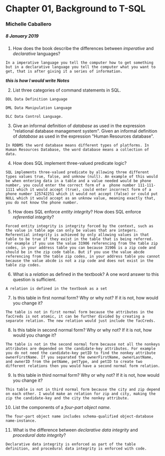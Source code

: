 # Chapter 01, Background to T-SQL

### Michelle Caballero
##### 8 January 2019

1. How does the book describe the differences between _imperative_ and
_declarative_ languages?

``In a imperative language you tell the computer how to get something but in a
declarative language you tell the computer what you want to get, that is after
giving it a series of information.``

***this is how I would write Notes***

2. List three categories of command statements in SQL.

``DDL Data Definition Language``

``DML Data Manipulation Language``

``DLC Data Control Language.``

3. Give an informal definition of _database_ as used in the expression "relational
database management system". Given an informal definition of _database_ as used
in the expression "Human Resources database".

``In RDBMS the word database means different types of platforms. In
Human Resources Database, the word database means a collection of data.``

4. How does SQL implement three-valued predicate logic?

``SQL implements three-valued predicate by allowing three different types values
true, false, and unknow (null). An example of this would be when entering data in
a table and a value needed would be phone number, you could enter the correct
form of a  phone number 111-111-1111 which it would accept (true), could enter
incorrect form of a phone number 125742251 which it would not accept (false) or
could put NULL which it would accept as an unknow value, meaning exactly that, you
do not know the phone number.``

5. How does SQL enforce _entity integrity_? How does SQL enforce _referential
integrity_?

``Forced entity integrity is integrity forced by the context, such as the value
in table age can only be values that are integers. Referential integrity is achieved
by only allowing values in that table to be true if they exist in the table that
is being referred. For example if you use the value 31906 referencing from the
table zip codes, in your address table you can because 31906 is a zip code and
should be in the zip code table. But if you use the value abcde referencing from
the table zip codes, in your address table you cannot because the value abcde is
not a zip code and does not exist in the table zip codes.``

6. What is a _relation_ as defined in the textbook? A one word answer to this
question is sufficient.

``A relation is defined in the textbook as a set``

7. Is this table in first normal form? Why or why not? If it is not, how would
you change it?

``The table is not in first normal form because the attributes in the facCreds is
not atomic, it can be further divided by creating a separate relation. The new
relation would just include the facCreds.``

8. Is this table in second normal form? Why or why not? If it is not, how would
you change it?

``The table is not in the second normal form because not all the nonkeys attributes
are depended on the candidate-key attributes. For example you do not need the
candidate-key petID to find the nonkey attribute ownerFirstName. If you separated
the ownerFirstName, ownerLastName, and ownerID from the petName, petType, and petID
to create two different relations then you would have a second normal form relation.``

9. Is this table in third normal form? Why or why not? If it is not, how would
you change it?

``This table is not in third normal form because the city and zip depend on each
other. I would make an relation for zip and city, making the zip the candidate-key
and the city the nonkey attribute.``

10. List the components of a _four-part object name_.

``The four-part object name includes schema-qualified object-database name-instance.``

11. What is the difference between _declarative data integrity_ and _procedural
data integrity_?

``Declarative data integrity is enforced as part of the table definition, and
procedural data integrity is enforced with code.``
